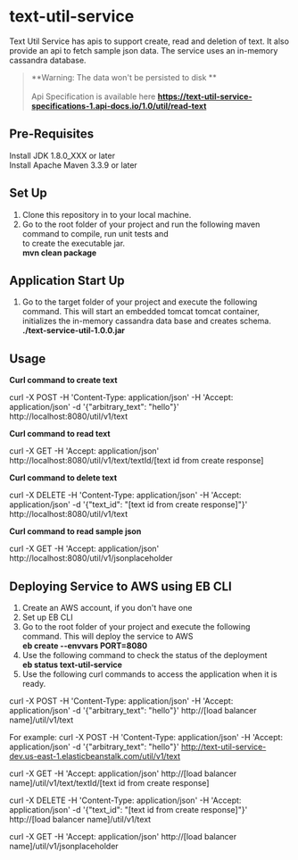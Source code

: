 # text-util-service #
Text Util Service has apis to support create, read and deletion of text. It also provide an api to fetch sample json data. The service uses an in-memory cassandra database.
> **Warning: The data won't be persisted to disk **</br></br>
Api Specification is available here **https://text-util-service-specifications-1.api-docs.io/1.0/util/read-text**

## Pre-Requisites #
Install JDK 1.8.0_XXX or later
</br>
Install Apache Maven 3.3.9 or later

## Set Up #
1) Clone this repository in to your local machine.
2) Go to the root folder of your project and run the following maven command to compile, run unit tests and </br>to create the executable jar.</br>
**mvn clean package**

## Application Start Up #
1) Go to the target folder of your project and execute the following command. This will start an embedded tomcat tomcat container, initializes the in-memory cassandra data base and creates schema.</br>
**./text-service-util-1.0.0.jar**

## Usage #
**Curl command to create text**

curl -X POST -H 'Content-Type: application/json' -H 'Accept: application/json' -d  '{"arbitrary_text": "hello"}' http://localhost:8080/util/v1/text

**Curl command to read text**

curl -X GET -H 'Accept: application/json' http://localhost:8080/util/v1/text/textId/[text id from create response]

**Curl command to delete text**

curl -X DELETE -H 'Content-Type: application/json' -H 'Accept: application/json' -d '{"text_id": "[text id from create response]"}' http://localhost:8080/util/v1/text

**Curl command to read sample json**

curl -X GET -H 'Accept: application/json' http://localhost:8080/util/v1/jsonplaceholder

## Deploying Service to AWS using EB  CLI #
1) Create an AWS account, if you don't have one
2) Set up EB CLI
3) Go to the root folder of your project and execute the following command. This will deploy the service to AWS </br>
**eb create --envvars PORT=8080**
4) Use the following command to check the status of the deployment</br>
**eb status text-util-service**
5) Use the following curl commands to access the application when it is ready.

curl -X POST -H 'Content-Type: application/json' -H 'Accept: application/json' -d  '{"arbitrary_text": "hello"}' http://[load balancer name]/util/v1/text</br>

For example: curl -X POST -H 'Content-Type: application/json' -H 'Accept: application/json' -d  '{"arbitrary_text": "hello"}' http://text-util-service-dev.us-east-1.elasticbeanstalk.com/util/v1/text </br>

curl -X GET -H 'Accept: application/json' http://[load balancer name]/util/v1/text/textId/[text id from create response]</br>

curl -X DELETE -H 'Content-Type: application/json' -H 'Accept: application/json' -d '{"text_id": "[text id from create response]"}' http://[load balancer name]/util/v1/text</br>


curl -X GET -H 'Accept: application/json' http://[load balancer name]/util/v1/jsonplaceholder
